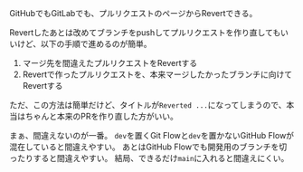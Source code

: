 GitHubでもGitLabでも、プルリクエストのページからRevertできる。

Revertしたあとは改めてブランチをpushしてプルリクエストを作り直してもいいけど、以下の手順で進めるのが簡単。

1. マージ先を間違えたプルリクエストをRevertする
2. Revertで作ったプルリクエストを、本来マージしたかったブランチに向けてRevertする

ただ、この方法は簡単だけど、タイトルが`Reverted ...`になってしまうので、本当はちゃんと本来のPRを作り直した方がいい。

まぁ、間違えないのが一番。
`dev`を置くGit Flowと`dev`を置かないGitHub Flowが混在していると間違えやすい。
あとはGitHub Flowでも開発用のブランチを切ったりすると間違えやすい。
結局、できるだけ`main`に入れると間違えにくい。
